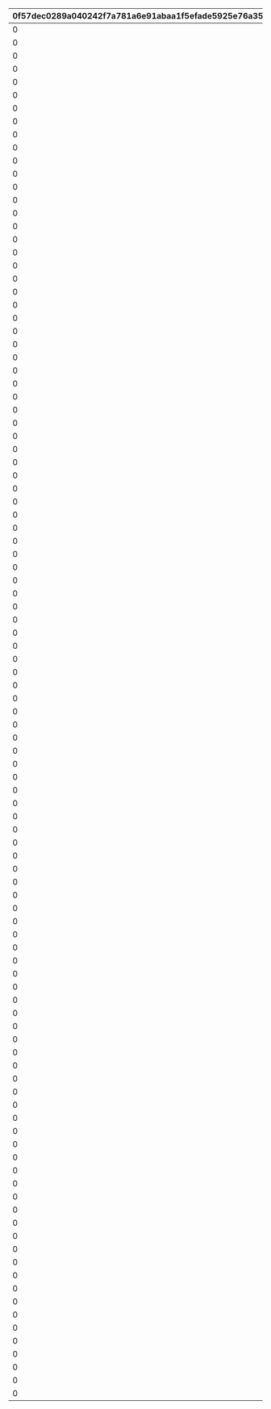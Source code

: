 |0f57dec0289a040242f7a781a6e91abaa1f5efade5925e76a355bd7a326342ca|d6cc00c5f0d453aaabdaccf2e22762c55e72e651b784fa0cc0408ec42b49be9a|a4df3b02eaff56fbe410215352fe493bc91c0383c76f4477404e6b66c03f7a42|ba4b71baa78df8b752715173ede9639a8450ec40e4749e50ed008143e1ececa1|58ebbc8559926c1de806b0607a41437a05c55addd40898a513e7b5ec6ceb6e6a|3be6a9a358a69ba8b1827609f9098c3e462a09e389fd8ae19dd27ed2bdbde278|b2c1e300473eb5271570b329fed7e917f1b2d75d69751dc2049398f49013c8c9|d141a7dc5e1543544c75a195b6d065db37330b0be82fa5aec1143f83e025e91a|df2d899e3c70069c985536f0cb40efdc943feb9979a9643eb576f8883f74f6cd|f90e2b70b3be68122599cf2b56c2b9cdf540028f92100f96493e452404b79f3b|47fe10c32d22e5b1e9214e5731d7af216ce47cbe1978d0695dd62830e4894452|d89235dae9a8cf158c9e0d11035bdad16f95663e665ca256cd9f42d870902772|7284d3628815af3a9c01a2f4d9522d15d8a7068a59d00157797aa94bfe319218|
| --- | --- | --- | --- | --- | --- | --- | --- | --- | --- | --- | --- | --- |
|0|0|bgm_M33|bgm_M33|10001|1|1|0|0|380000|2018/03/26 15:00:00|380000|2030/03/26 14:59:00|
|0|0|bgm_M99|bgm_M99|10002|2|1|0|0|380000|2018/04/26 15:00:00|380000|2030/03/26 14:59:00|
|0|0|bgm_M107|bgm_M107|10003|3|1|0|0|380000|2018/05/25 16:00:00|380000|2030/03/26 14:59:00|
|0|0|bgm_M113|bgm_M113|10004|4|1|0|0|380000|2018/06/26 15:00:00|380000|2030/03/26 14:59:00|
|0|0|bgm_M121|bgm_M121|10005|5|1|0|0|380000|2018/07/26 15:00:00|380000|2030/03/26 14:59:00|
|0|0|bgm_M128|bgm_M128|10006|6|1|0|0|380000|2018/08/27 15:00:00|380000|2030/03/26 14:59:00|
|0|0|bgm_M135|bgm_M135|10007|7|1|0|0|380000|2018/09/26 15:00:00|380000|2030/03/26 14:59:00|
|0|0|bgm_M162|bgm_M162|10008|8|1|0|0|380000|2018/10/26 15:00:00|380000|2030/03/26 14:59:00|
|0|0|bgm_M171|bgm_M171|10009|9|1|0|0|380000|2018/11/26 15:00:00|380000|2030/03/26 14:59:00|
|0|0|bgm_M182|bgm_M182|10010|10|1|0|0|380000|2018/12/26 15:00:00|380000|2030/03/26 14:59:00|
|0|0|bgm_M189|bgm_M189|10011|11|1|0|0|380000|2019/01/25 15:00:00|380000|2030/03/26 14:59:00|
|0|0|bgm_M206|bgm_M206|10012|12|1|0|0|380000|2019/02/22 15:00:00|380000|2030/03/26 14:59:00|
|0|0|bgm_M215|bgm_M215|10013|13|1|0|0|380000|2019/03/25 15:00:00|380000|2030/03/26 14:59:00|
|0|0|bgm_M33|bgm_M33|10014|14|1|0|0|380000|2019/04/11 15:00:00|380000|2030/03/26 14:59:00|
|0|0|bgm_M223|bgm_M223|10015|15|1|0|0|380000|2019/04/24 15:00:00|380000|2030/03/26 14:59:00|
|0|0|bgm_M99|bgm_M99|10016|16|1|0|0|380000|2019/05/09 15:00:00|380000|2030/03/26 14:59:00|
|0|0|||10017|17|1|0|0|380000|2019/05/24 15:00:00|380000|2030/03/26 14:59:00|
|0|0|bgm_M107|bgm_M107|10018|18|1|0|0|380000|2019/06/10 15:00:00|380000|2030/03/26 14:59:00|
|0|0|bgm_M237|bgm_M237|10019|19|1|0|0|380000|2019/06/25 15:00:00|380000|2030/03/26 14:59:00|
|0|0|bgm_M113|bgm_M113|10020|20|1|0|0|380000|2019/07/08 15:00:00|380000|2030/03/26 14:59:00|
|0|0|bgm_M245|bgm_M245|10021|21|1|0|0|380000|2019/07/25 15:00:00|380000|2030/03/26 14:59:00|
|0|0|bgm_M121|bgm_M121|10022|22|1|0|0|380000|2019/08/08 15:00:00|380000|2030/03/26 14:59:00|
|0|0|bgm_M254|bgm_M254|10023|23|1|0|0|380000|2019/08/26 15:00:00|380000|2030/03/26 14:59:00|
|0|0|bgm_M128|bgm_M128|10024|24|1|0|0|380000|2019/09/09 15:00:00|380000|2030/03/26 14:59:00|
|0|0|bgm_M265|bgm_M265_Top|10025|25|1|0|0|380000|2019/09/24 15:00:00|380000|2030/03/26 14:59:00|
|0|0|bgm_M135|bgm_M135|10026|26|1|0|0|380000|2019/10/10 15:00:00|380000|2030/03/26 14:59:00|
|0|0|bgm_M273|bgm_M273|10027|27|1|0|0|380000|2019/10/25 15:00:00|380000|2030/03/26 14:59:00|
|0|0|bgm_M162|bgm_M162|10028|28|1|0|0|380000|2019/11/08 15:00:00|380000|2030/03/26 14:59:00|
|0|0|bgm_M281|bgm_M281|10029|29|1|0|0|380000|2019/11/25 15:00:00|380000|2030/03/26 14:59:00|
|0|0|bgm_M171|bgm_M171|10030|30|1|0|0|380000|2019/12/09 15:00:00|380000|2030/03/26 14:59:00|
|0|0|bgm_M294|bgm_M294|10031|31|1|0|0|380000|2019/12/25 15:00:00|380000|2030/03/26 14:59:00|
|0|0|bgm_M182|bgm_M182|10032|32|1|0|0|380000|2020/01/14 12:00:00|380000|2030/03/26 14:59:00|
|0|0|bgm_M316|bgm_M316|10033|33|1|0|0|380000|2020/01/24 15:00:00|380000|2030/03/26 14:59:00|
|0|0|bgm_M189|bgm_M189|10034|34|1|0|0|380000|2020/02/10 15:00:00|380000|2030/03/26 14:59:00|
|0|0|bgm_M330|bgm_M330|10035|35|1|0|0|380000|2020/02/25 15:00:00|380000|2030/03/26 14:59:00|
|0|0|bgm_M330|bgm_M330|10036|36|1|0|0|380000|2020/02/25 15:00:00|380000|2030/03/26 14:59:00|
|0|0|bgm_M206|bgm_M206|10037|37|1|0|0|380000|2020/03/12 15:00:00|380000|2030/03/26 14:59:00|
|0|0|bgm_M343|bgm_M343|10038|38|1|0|0|380000|2020/03/24 15:00:00|380000|2030/03/26 14:59:00|
|0|0|bgm_M215|bgm_M215|10039|39|1|0|0|380000|2020/04/10 12:00:00|380000|2030/03/26 14:59:00|
|0|0|bgm_M351|bgm_M351|10040|40|1|0|0|380000|2020/04/24 15:00:00|380000|2030/03/26 14:59:00|
|0|0|bgm_M223|bgm_M223|10041|41|1|0|0|380000|2020/05/10 12:00:00|380000|2030/03/26 14:59:00|
|0|0|bgm_M375|bgm_M375|10042|42|1|0|0|380000|2020/05/25 15:00:00|380000|2030/03/26 14:59:00|
|0|0|bgm_M237|bgm_M237|10043|43|1|0|0|380000|2020/06/08 18:00:00|380000|2030/03/26 14:59:00|
|0|0|bgm_M380A|bgm_M380A|10044|44|1|0|0|380000|2020/06/24 15:00:00|380000|2030/03/26 14:59:00|
|0|0|bgm_M393|bgm_M393|10046|45|1|0|0|380000|2020/07/25 12:00:00|380000|2030/03/26 14:59:00|
|0|0|bgm_M245|bgm_M245|10045|46|1|0|0|380000|2020/07/09 15:00:00|380000|2030/03/26 14:59:00|
|0|0|bgm_M254|bgm_M254|10047|47|1|0|0|380000|2020/08/09 15:00:00|380000|2030/03/26 14:59:00|
|0|0|bgm_M403|bgm_M403|10048|48|1|0|0|380000|2020/08/24 12:00:00|380000|2030/03/26 14:59:00|
|0|0|bgm_M265|bgm_M265_Top|10049|49|1|0|0|380000|2020/09/14 15:00:00|380000|2030/03/26 14:59:00|
|0|0|bgm_M413|bgm_M413|10050|50|1|0|0|380000|2020/09/25 15:00:00|380000|2030/03/26 14:59:00|
|0|0|bgm_M421|bgm_M421|10052|52|1|0|0|380000|2020/10/26 12:00:00|380000|2030/03/26 14:59:00|
|0|0|0|0|10053|53|1|0|0|380000|2020/11/06|380000|2030/03/26 14:59:00|
|0|0|bgm_M426|bgm_M426|10054|54|1|0|0|380000|2020/11/25 15:00:00|380000|2030/03/26 14:59:00|
|0|0|bgm_M435|bgm_M435|10056|56|1|0|0|380000|2020/12/25 15:00:00|380000|2030/03/26 14:59:00|
|0|0|bgm_M442A|bgm_M442A|10058|58|1|0|0|380000|2021/01/25 15:00:00|380000|2030/03/26 14:59:00|
|0|0|bgm_M442B|bgm_M442B|10059|59|1|0|0|380000|2021/01/25 15:00:00|380000|2030/03/26 14:59:00|
|0|0|bgm_M451|bgm_M451|10061|61|1|0|0|380000|2021/02/25 15:00:00|380000|2030/03/26 14:59:00|
|0|0|bgm_M457|bgm_M457|10064|64|1|0|0|380000|2021/03/25 15:00:00|380000|2030/03/26 14:59:00|
|0|0|bgm_M467|bgm_M467|10066|66|1|0|0|380000|2021/04/26 15:00:00|380000|2030/03/26 14:59:00|
|0|0|bgm_M478|bgm_M478_Lofi|10068|68|1|0|0|380000|2021/05/25 15:00:00|380000|2030/03/26 14:59:00|
|0|0|bgm_M486|bgm_M486|10070|70|1|0|0|380000|2021/06/24 15:00:00|380000|2030/03/26 14:59:00|
|0|0|bgm_M496|bgm_M496|10072|72|1|0|0|380000|2021/07/26 15:00:00|380000|2030/03/26 14:59:00|
|0|0|bgm_M508|bgm_M508|10074|74|1|0|0|380000|2021/08/26 15:00:00|380000|2030/03/26 14:59:00|
|0|0|bgm_M520|bgm_M520|10076|76|1|0|0|380000|2021/09/24 15:00:00|380000|2030/03/26 14:59:00|
|0|0|bgm_M527|bgm_M527|10078|78|1|0|0|380000|2021/10/25 18:30:00|380000|2030/03/26 14:59:00|
|0|0|bgm_M536|bgm_M536|10080|80|1|0|0|380000|2021/11/24 15:00:00|380000|2030/03/26 14:59:00|
|0|0|bgm_M543|bgm_M543|10082|82|1|0|0|380000|2021/12/27 18:30:00|380000|2030/03/26 14:59:00|
|0|0|bgm_M552|bgm_M552|10084|84|1|0|0|380000|2022/01/25 15:00:00|380000|2030/03/26 14:59:00|
|0|0|bgm_M553|bgm_M553|10085|85|1|0|0|380000|2022/01/25 15:00:00|380000|2030/03/26 14:59:00|
|0|0|bgm_M565|bgm_M565|10088|88|1|0|0|380000|2022/02/24 15:00:00|380000|2030/03/26 14:59:00|
|0|0|bgm_M574|bgm_M574|10090|90|1|0|0|380000|2022/03/24 15:00:00|380000|2030/03/26 14:59:00|
|0|0|bgm_M582|bgm_M582|10092|92|1|0|0|380000|2022/04/25 15:00:00|380000|2030/03/26 14:59:00|
|0|0|bgm_M595|bgm_M595|10094|94|1|0|0|380000|2022/05/25 15:00:00|380000|2030/03/26 14:59:00|
|0|0|bgm_M601|bgm_M601|10096|96|1|0|0|380000|2022/06/24 15:00:00|380000|2030/03/26 14:59:00|
|0|0|bgm_M608|bgm_M608|10098|98|1|0|0|380000|2022/07/25 15:00:00|380000|2030/03/26 14:59:00|
|0|0|bgm_M618|bgm_M618|10100|100|1|0|0|380000|2022/08/26 15:00:00|380000|2030/03/26 14:59:00|
|0|0|bgm_M623|bgm_M623|10102|102|1|0|0|380000|2022/09/22 15:00:00|380000|2030/03/26 14:59:00|
|0|0|bgm_M630|bgm_M630|10104|104|1|0|0|380000|2022/10/25 15:00:00|380000|2030/03/26 14:59:00|
|0|0|bgm_M638|bgm_M638|10106|106|1|0|0|380000|2022/11/24 15:00:00|380000|2030/03/26 14:59:00|
|0|0|bgm_M647|bgm_M647|10108|108|1|0|0|380000|2022/12/27 15:00:00|380000|2030/03/26 14:59:00|
|0|0|bgm_M659|bgm_M659|10110|110|1|0|0|380000|2023/01/24 15:00:00|380000|2030/03/26 14:59:00|
|0|0|bgm_M660|bgm_M660|10111|111|1|0|0|380000|2023/01/24 15:00:00|380000|2030/03/26 14:59:00|
|0|0|bgm_M668|bgm_M668|10114|114|1|0|0|380000|2023/02/24 15:00:00|380000|2030/03/26 14:59:00|
|0|0|bgm_MC017|bgm_MC017|10116|116|1|0|0|380000|2023/03/23 15:00:00|380000|2030/03/26 14:59:00|
|0|0|bgm_MC026|bgm_MC026|10118|118|1|0|0|380000|2023/04/24 19:00:00|380000|2030/03/26 14:59:00|
|0|0|bgm_MC036|bgm_MC036|10120|120|1|0|0|380000|2023/05/26 15:00:00|380000|2030/03/26 14:59:00|
|0|0|bgm_MC046|bgm_MC046|10122|122|1|0|0|380000|2023/06/23 15:00:00|380000|2030/03/26 14:59:00|
|0|0|bgm_MC056|bgm_MC056|10124|124|1|0|0|380000|2023/07/25 15:00:00|380000|2030/03/26 14:59:00|
|0|0|bgm_MC063|bgm_MC063|10126|126|1|0|0|380000|2023/08/25 15:00:00|380000|2030/03/26 14:59:00|
|0|0|bgm_MC075|bgm_MC075|10128|128|1|0|0|380000|2023/09/26 15:00:00|380000|2030/03/26 14:59:00|
|0|0|bgm_MC082|bgm_MC082|10130|130|1|0|0|380000|2023/10/23 15:00:00|380000|2030/03/26 14:59:00|
|0|0|bgm_MC091|bgm_MC091|10132|132|1|0|0|380000|2023/11/24 15:00:00|380000|2030/03/26 14:59:00|
|0|0|bgm_MC099|bgm_MC099|10134|134|1|0|0|380000|2023/12/27 15:00:00|380000|2030/03/26 14:59:00|
|0|0|bgm_MC110|bgm_MC110|10136|136|1|0|0|380000|2024/01/26 15:00:00|380000|2030/03/26 14:59:00|
|0|0|bgm_MC111|bgm_MC111|10137|137|1|0|0|380000|2024/01/26 15:00:00|380000|2030/03/26 14:59:00|
|0|0|bgm_MC124|bgm_MC124|10140|140|1|0|0|380000|2024/02/24 15:00:00|380000|2030/03/26 14:59:00|
|0|0|bgm_MC136|bgm_MC136|10142|142|1|0|0|380000|2024/03/26 15:00:00|380000|2030/03/26 14:59:00|
|0|0|bgm_MC143|bgm_MC143|10144|144|1|0|0|380000|2024/04/27 21:00:00|380000|2030/03/26 14:59:00|
|0|0|bgm_MC147|bgm_MC147|10146|146|1|0|0|380000|2024/05/23 15:00:00|380000|2030/03/26 14:59:00|
|0|0|bgm_MC156|bgm_MC156|10148|148|1|0|0|380000|2024/06/30 12:00:00|380000|2030/03/26 14:59:00|
|0|0|bgm_MC162|bgm_MC162|10150|150|1|0|0|380000|2024/07/26 15:00:00|380000|2030/03/26 14:59:00|
|0|0|bgm_MC172|bgm_MC172_TitleCall|10152|152|1|0|0|380000|2024/08/26 18:00:00|380000|2030/03/26 14:59:00|
|0|0|bgm_MC186|bgm_MC186|10154|154|1|0|0|380000|2024/09/25 15:00:00|380000|2030/03/26 14:59:00|
|0|0|bgm_MC194|bgm_MC194|10156|156|1|0|0|380000|2024/10/25 17:00:00|380000|2030/03/26 14:59:00|
|0|0|bgm_MC213|bgm_MC213|10158|158|1|0|0|380000|2024/11/30 12:00:00|380000|2030/03/26 14:59:00|